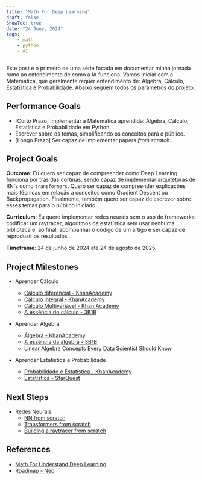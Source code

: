 ```yaml
---
title: "Math For Deep Learning"
draft: false
ShowToc: true
date: "24 June, 2024"
tags:
    - math
    - python
    - AI
---
```


Este post é o primeiro de uma série focada em documentar minha jornada rumo ao entendimento de como a IA funciona. Vamos iniciar com a Matemática, que geralmente requer entendimento de: Álgebra, Cálculo, Estatística e Probabilidade. Abaixo seguem todos os parâmetros do projeto.

## Performance Goals

* [Curto Prazo] Implementar a Matemática aprendida: Álgebra, Cálculo, Estatística e Probabilidade em Python.
* Escrever sobre os temas, simplificando os conceitos para o público.
* [Longo Prazo] Ser capaz de implementar papers _from scratch_.
  
## Project Goals
**Outcome**: Eu quero ser capaz de compreender como Deep Learning funciona por trás das cortinas, sendo capaz de implementar arquiteturas de RN's como `transformers`. Quero ser capaz de compreender explicações mais técnicas em relação a conceitos como Gradient Descent ou Backpropagation. Finalmente, também quero ser capaz de escrever sobre esses temas para o público iniciado.

**Curriculum**: Eu quero implementar redes neurais sem o uso de frameworks; codificar um raytracer; algoritmos da estatística sem usar nenhuma biblioteca e, ao final, acompanhar o código de um artigo e ser capaz de reproduzir os resultados.

**Timeframe**: 24 de junho de 2024 até 24 de agosto de 2025.

## Project Milestones
* Aprender Cálculo
  - [Cálculo diferencial - KhanAcademy](https://pt.khanacademy.org/profile/me/courses)
  - [Cálculo integral - KhanAcademy](https://pt.khanacademy.org/math/integral-calculus)
  - [Cálculo Multivariável - Khan Academy](https://pt.khanacademy.org/math/multivariable-calculus)
  - [A essência do cálculo - 3B1B](https://www.youtube.com/watch?v=WUvTyaaNkzM&list=PLZHQObOWTQDMsr9K-rj53DwVRMYO3t5Yr)

* Aprender Álgebra
  - [Álgebra - KhanAcademy](https://pt.khanacademy.org/math/linear-algebra)
  - [A essência da álgebra - 3B1B](https://www.youtube.com/watch?v=fNk_zzaMoSs&list=PLZHQObOWTQDPD3MizzM2xVFitgF8hE_ab)
  - [Linear Algebra Concepts Every Data Scientist Should Know](https://medium.com/bitgrit-data-science-publication/linear-algebra-concepts-every-data-scientist-should-know-18b00bd453dd)

* Aprender Estatística e Probabilidade
  - [Probabilidade e Estatística - KhanAcademy](https://pt.khanacademy.org/math/statistics-probability)
  - [Estatística - StarQuest](https://www.youtube.com/watch?v=qBigTkBLU6g&list=PLblh5JKOoLUK0FLuzwntyYI10UQFUhsY9)

## Next Steps 
* Redes Neurais
  - [NN from scratch](https://www.youtube.com/watch?v=Wo5dMEP_BbI&list=PLQVvvaa0QuDcjD5BAw2DxE6OF2tius3V3)
  - [Transformers from scratch](https://www.youtube.com/watch?v=ISNdQcPhsts)
  - [Building a raytracer from scratch](https://www.youtube.com/watch?v=KaCe63v4D_Q&list=PL8ENypDVcs3H-TxOXOzwDyCm5f2fGXlIS)

## References
- [Math For Understand Deep Learning](https://www.amazon.com/Math-Deep-Learning-Understand-Networks/dp/1718501900)
- [Roadmap - Neo](https://medium.com/bitgrit-data-science-publication/a-roadmap-to-learn-ai-in-2024-cc30c6aa6e16#3aff)
